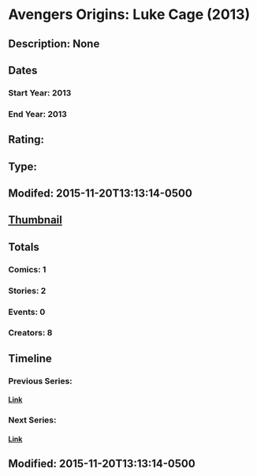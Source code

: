 # Avengers Origins: Luke Cage (2013)
## Description: None
## Dates
### Start Year: 2013
### End Year: 2013
## Rating: 
## Type: 
## Modifed: 2015-11-20T13:13:14-0500
## [Thumbnail](http://i.annihil.us/u/prod/marvel/i/mg/b/03/564f62b118377.jpg)
## Totals
### Comics: 1
### Stories: 2
### Events: 0
### Creators: 8
## Timeline
### Previous Series: 
#### [Link]()
### Next Series: 
#### [Link]()
## Modified: 2015-11-20T13:13:14-0500